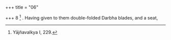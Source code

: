 +++
title = "06"

+++
8 [^4] . Having given to them double-folded Darbha blades, and a seat,


[^4]:  Yājñavalkya I, 229.
